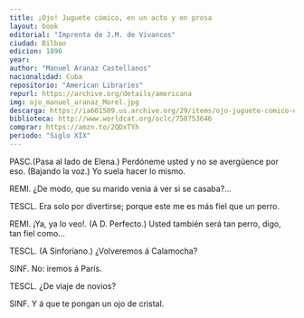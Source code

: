 ```yaml
---
title: ¡Ojo! Juguete cómico, en un acto y en prosa
layout: book
editorial: "Imprenta de J.M. de Vivancos"
ciudad: Bilbao
edicion: 1896
year: 
author: "Manuel Aranaz Castellanos"
nacionalidad: Cuba
repositorio: "American Libraries"
repurl: https://archive.org/details/americana
img: ojo_manuel_aranaz_Morel.jpg
descarga: https://ia601509.us.archive.org/29/items/ojo-juguete-comico-en-un-acto-y-en-prosa-por-manuel-aranaz-castellanos/%C2%A1Ojo%21%20Juguete%20c%C3%B3mico%2C%20en%20un%20acto%20y%20en%20prosa%20por%20Manuel%20Aranaz%20Castellanos.pdf
biblioteca: http://www.worldcat.org/oclc/758753646
comprar: https://amzn.to/2QDxTYh
periodo: "Siglo XIX"
---
```

 
PASC.(Pasa al lado de Elena.) Perdóneme usted y no se avergüence por eso. (Bajando la voz.) Yo suela hacer lo mismo.
 
REMI. ¿De modo, que su marido venia á ver si se casaba?...
 
TESCL. Era solo por divertirse; porque este me es más fiel que un perro.
 
REMI. ¡Ya, ya lo veo!. (A D. Perfecto.) Usted también será tan perro, digo, tan fiel como...
 
TESCL. (A Sinforiano.) ¿Volveremos á Calamocha?
 
SINF. No: iremos á París.
 
TESCL. ¿De viaje de novios?
 
SINF. Y á que te pongan un ojo de cristal.
